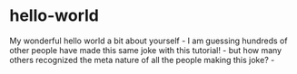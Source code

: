 # hello-world
My wonderful hello world
a bit about yourself - I am guessing hundreds of other people have made this same joke with this tutorial! - but how many others recognized the meta nature of all the people making this joke? - <recursive> 
